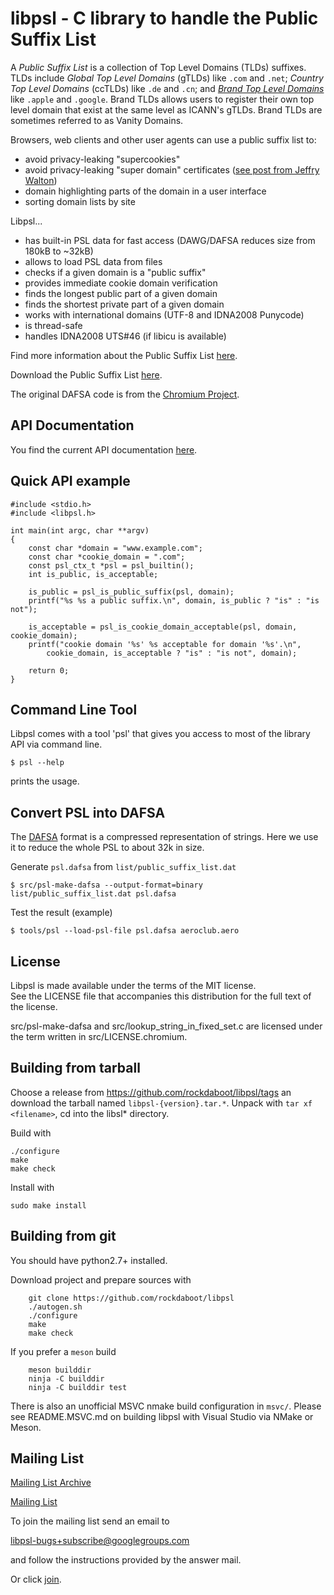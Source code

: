 libpsl - C library to handle the Public Suffix List
===================================================

A *Public Suffix List* is a collection of Top Level Domains (TLDs) suffixes.
TLDs include *Global Top Level Domains* (gTLDs) like `.com` and `.net`;
*Country Top Level Domains* (ccTLDs) like `.de` and `.cn`;
and *[Brand Top Level Domains](https://icannwiki.org/Brand_TLD)* like `.apple` and `.google`.
Brand TLDs allows users to register their own top level domain that exist at the same level as ICANN's gTLDs.
Brand TLDs are sometimes referred to as Vanity Domains.

Browsers, web clients and other user agents can use a public suffix list to:

- avoid privacy-leaking "supercookies"
- avoid privacy-leaking "super domain" certificates ([see post from Jeffry Walton](https://lists.gnu.org/archive/html/bug-wget/2014-03/msg00093.html))
- domain highlighting parts of the domain in a user interface
- sorting domain lists by site

Libpsl...

- has built-in PSL data for fast access (DAWG/DAFSA reduces size from 180kB to ~32kB)
- allows to load PSL data from files
- checks if a given domain is a "public suffix"
- provides immediate cookie domain verification
- finds the longest public part of a given domain
- finds the shortest private part of a given domain
- works with international domains (UTF-8 and IDNA2008 Punycode)
- is thread-safe
- handles IDNA2008 UTS#46 (if libicu is available)

Find more information about the Public Suffix List [here](https://publicsuffix.org/).

Download the Public Suffix List [here](https://github.com/publicsuffix/list/blob/master/public_suffix_list.dat).

The original DAFSA code is from the [Chromium Project](https://code.google.com/p/chromium/).


API Documentation
-----------------

You find the current API documentation [here](https://rockdaboot.github.io/libpsl).


Quick API example
-----------------

	#include <stdio.h>
	#include <libpsl.h>

	int main(int argc, char **argv)
	{
		const char *domain = "www.example.com";
		const char *cookie_domain = ".com";
		const psl_ctx_t *psl = psl_builtin();
		int is_public, is_acceptable;

		is_public = psl_is_public_suffix(psl, domain);
		printf("%s %s a public suffix.\n", domain, is_public ? "is" : "is not");

		is_acceptable = psl_is_cookie_domain_acceptable(psl, domain, cookie_domain);
		printf("cookie domain '%s' %s acceptable for domain '%s'.\n",
			cookie_domain, is_acceptable ? "is" : "is not", domain);

		return 0;
	}

Command Line Tool
-----------------

Libpsl comes with a tool 'psl' that gives you access to most of the
library API via command line.

	$ psl --help

prints the usage.

Convert PSL into DAFSA
----------------------

The [DAFSA](https://en.wikipedia.org/wiki/Deterministic_acyclic_finite_state_automaton) format is a compressed
representation of strings. Here we use it to reduce the whole PSL to about 32k in size.

Generate `psl.dafsa` from `list/public_suffix_list.dat`

	$ src/psl-make-dafsa --output-format=binary list/public_suffix_list.dat psl.dafsa

Test the result (example)

	$ tools/psl --load-psl-file psl.dafsa aeroclub.aero

License
-------

Libpsl is made available under the terms of the MIT license.<br>
See the LICENSE file that accompanies this distribution for the full text of the license.

src/psl-make-dafsa and src/lookup_string_in_fixed_set.c are licensed under the term written in
src/LICENSE.chromium.

Building from tarball
---------------------

Choose a release from https://github.com/rockdaboot/libpsl/tags an download the tarball
named `libpsl-{version}.tar.*`. Unpack with `tar xf <filename>`, cd into the libsl* directory.

Build with
```
./configure
make
make check
```

Install with
```
sudo make install
```

Building from git
-----------------

You should have python2.7+ installed.

Download project and prepare sources with

		git clone https://github.com/rockdaboot/libpsl
		./autogen.sh
		./configure
		make
		make check

If you prefer a `meson` build

		meson builddir
		ninja -C builddir
		ninja -C builddir test

There is also an unofficial MSVC nmake build configuration in `msvc/`.   Please
see README.MSVC.md on building libpsl with Visual Studio via NMake or Meson.


Mailing List
------------

[Mailing List Archive](https://groups.google.com/forum/#!forum/libpsl-bugs)

[Mailing List](https://groups.google.com/forum/#!forum/libpsl-bugs)

To join the mailing list send an email to

libpsl-bugs+subscribe@googlegroups.com

and follow the instructions provided by the answer mail.

Or click [join](https://groups.google.com/forum/#!forum/libpsl-bugs/join).
